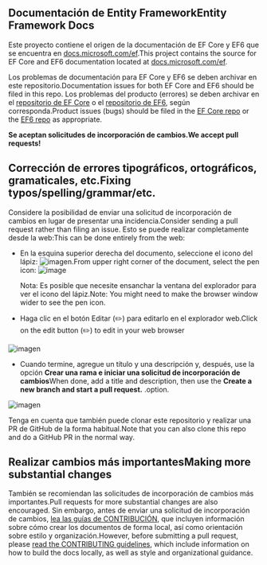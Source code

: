 ## <a name="entity-framework-docs"></a><span data-ttu-id="98681-101">Documentación de Entity Framework</span><span class="sxs-lookup"><span data-stu-id="98681-101">Entity Framework Docs</span></span>

<span data-ttu-id="98681-102">Este proyecto contiene el origen de la documentación de EF Core y EF6 que se encuentra en [docs.microsoft.com/ef](https://docs.microsoft.com/ef/).</span><span class="sxs-lookup"><span data-stu-id="98681-102">This project contains the source for EF Core and EF6 documentation located at [docs.microsoft.com/ef](https://docs.microsoft.com/ef/).</span></span> 

<span data-ttu-id="98681-103">Los problemas de documentación para EF Core y EF6 se deben archivar en este repositorio.</span><span class="sxs-lookup"><span data-stu-id="98681-103">Documentation issues for both EF Core and EF6 should be filed in this repo.</span></span> <span data-ttu-id="98681-104">Los problemas del producto (errores) se deben archivar en el [repositorio de EF Core](https://github.com/dotnet/efcore) o el [repositorio de EF6](https://github.com/dotnet/ef6), según corresponda.</span><span class="sxs-lookup"><span data-stu-id="98681-104">Product issues (bugs) should be filed in the [EF Core repo](https://github.com/dotnet/efcore) or the [EF6 repo](https://github.com/dotnet/ef6) as appropriate.</span></span>

<span data-ttu-id="98681-105">**Se aceptan solicitudes de incorporación de cambios.**</span><span class="sxs-lookup"><span data-stu-id="98681-105">**We accept pull requests!**</span></span>

## <a name="fixing-typosspellinggrammaretc"></a><span data-ttu-id="98681-106">Corrección de errores tipográficos, ortográficos, gramaticales, etc.</span><span class="sxs-lookup"><span data-stu-id="98681-106">Fixing typos/spelling/grammar/etc.</span></span>

<span data-ttu-id="98681-107">Considere la posibilidad de enviar una solicitud de incorporación de cambios en lugar de presentar una incidencia.</span><span class="sxs-lookup"><span data-stu-id="98681-107">Consider sending a pull request rather than filing an issue.</span></span> <span data-ttu-id="98681-108">Esto se puede realizar completamente desde la web:</span><span class="sxs-lookup"><span data-stu-id="98681-108">This can be done entirely from the web:</span></span>

* <span data-ttu-id="98681-109">En la esquina superior derecha del documento, seleccione el icono del lápiz: ![imagen](https://user-images.githubusercontent.com/3605364/93646907-e75ef680-f9a2-11ea-847a-c5c3839f3aa8.png).</span><span class="sxs-lookup"><span data-stu-id="98681-109">From upper right corner of the document, select the pen icon: ![image](https://user-images.githubusercontent.com/3605364/93646907-e75ef680-f9a2-11ea-847a-c5c3839f3aa8.png)</span></span>

  <span data-ttu-id="98681-110">Nota: Es posible que necesite ensanchar la ventana del explorador para ver el icono del lápiz.</span><span class="sxs-lookup"><span data-stu-id="98681-110">Note: You might need to make the browser window wider to see the pen icon.</span></span>

* <span data-ttu-id="98681-111">Haga clic en el botón Editar (✏️) para editarlo en el explorador web.</span><span class="sxs-lookup"><span data-stu-id="98681-111">Click on the edit button (✏️) to edit in your web browser</span></span>

![imagen](https://user-images.githubusercontent.com/1430078/64454321-85856480-d09f-11e9-85a6-1c93bc6611e2.png)

* <span data-ttu-id="98681-113">Cuando termine, agregue un título y una descripción y, después, use la opción **Crear una rama e iniciar una solicitud de incorporación de cambios**</span><span class="sxs-lookup"><span data-stu-id="98681-113">When done, add a title and description, then use the **Create a new branch and start a pull request.**</span></span> <span data-ttu-id="98681-114">.</span><span class="sxs-lookup"><span data-stu-id="98681-114">option.</span></span>

![imagen](https://user-images.githubusercontent.com/1430078/64454455-dac17600-d09f-11e9-922b-0346117011f5.png)

<span data-ttu-id="98681-116">Tenga en cuenta que también puede clonar este repositorio y realizar una PR de GitHub de la forma habitual.</span><span class="sxs-lookup"><span data-stu-id="98681-116">Note that you can also clone this repo and do a GitHub PR in the normal way.</span></span>

## <a name="making-more-substantial-changes"></a><span data-ttu-id="98681-117">Realizar cambios más importantes</span><span class="sxs-lookup"><span data-stu-id="98681-117">Making more substantial changes</span></span>

<span data-ttu-id="98681-118">También se recomiendan las solicitudes de incorporación de cambios más importantes.</span><span class="sxs-lookup"><span data-stu-id="98681-118">Pull requests for more substantial changes are also encouraged.</span></span> <span data-ttu-id="98681-119">Sin embargo, antes de enviar una solicitud de incorporación de cambios, [lea las guías de CONTRIBUCIÓN](CONTRIBUTING.md), que incluyen información sobre cómo crear los documentos de forma local, así como orientación sobre estilo y organización.</span><span class="sxs-lookup"><span data-stu-id="98681-119">However, before submitting a pull request, please [read the CONTRIBUTING guidelines](CONTRIBUTING.md), which include information on how to build the docs locally, as well as style and organizational guidance.</span></span>
